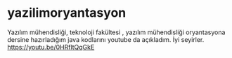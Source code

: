 # yazilimoryantasyon
Yazılım mühendisliği, teknoloji fakültesi , yazılım mühendisliği oryantasyona dersine hazırladığım java kodlarını youtube da açıkladım. İyi seyirler.
https://youtu.be/0HRfltQqGkE
